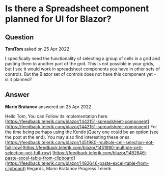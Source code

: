 # Is there a Spreadsheet component planned for UI for Blazor?

## Question

**TomTom** asked on 25 Apr 2022

I specifically need the functionality of selecting a group of cells in a grid and pasting them to another part of the grid. This is not possible in your grids, but I see it would work in spreadsheet components you have in other sets of controls. But the Blazor set of controls does not have this component yet - is it planned?

## Answer

**Marin Bratanov** answered on 25 Apr 2022

Hello Tom, You can Follow its implementation here: [https://feedback.telerik.com/blazor/1442151-spreadsheet-component](https://feedback.telerik.com/blazor/1442151-spreadsheet-component) For the time being perhaps using the Kendo jQuery one could be an option (see the post at the end). You may also find interesting these ones: [https://feedback.telerik.com/blazor/1451980-multiple-cell-selection-not-full-row](https://feedback.telerik.com/blazor/1451980-multiple-cell-selection-not-full-row) [https://feedback.telerik.com/blazor/1482646-paste-excel-table-from-clipboard](https://feedback.telerik.com/blazor/1482646-paste-excel-table-from-clipboard) Regards, Marin Bratanov Progress Telerik
